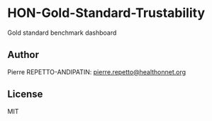 HON-Gold-Standard-Trustability
==============================

Gold standard benchmark dashboard

Author
------

Pierre REPETTO-ANDIPATIN: <pierre.repetto@healthonnet.org>

License
-------

MIT
